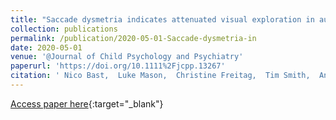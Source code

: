 ```yaml
---
title: "Saccade dysmetria indicates attenuated visual exploration in autism spectrum disorder"
collection: publications
permalink: /publication/2020-05-01-Saccade-dysmetria-in
date: 2020-05-01
venue: '@Journal of Child Psychology and Psychiatry'
paperurl: 'https://doi.org/10.1111%2Fjcpp.13267'
citation: ' Nico Bast,  Luke Mason,  Christine Freitag,  Tim Smith,  Ana Portugal,  Luise Poustka,  Tobias Banaschewski,  Mark and, &quot;Saccade dysmetria indicates attenuated visual exploration in autism spectrum disorder.&quot; @Journal of Child Psychology and Psychiatry, 2020.'
---
```

[Access paper here](https://doi.org/10.1111%2Fjcpp.13267){:target="_blank"}
